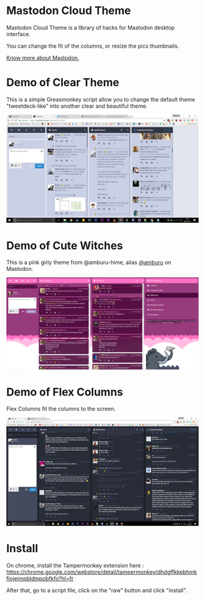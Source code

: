 
# Mastodon Cloud Theme

Mastodon Cloud Theme is a library of hacks for Mastodon desktop interface.

You can change the fit of the columns, or resize the pics thumbnails.

[Know more about Mastodon.](https://github.com/tootsuite/mastodon)

# Demo of Clear Theme

This is a simple Greasmonkey script allow you to change the default theme "tweetdeck-like" into another clear and beautiful theme.

[![banner](img/demo.png)](#)

# Demo of Cute Witches

This is a pink girly theme from @amburu-hime, alias [@amburu](https://witches.town/@Amburu) on Mastodon.

[![banner](img/demoCuteWitches.png)](#)

# Demo of Flex Columns

Flex Columns fit the columns to the screen.

[![banner](img/demoFlexColumns.png)](#)



# Install

On chrome, install the Tampermonkey extension here :
https://chrome.google.com/webstore/detail/tampermonkey/dhdgffkkebhmkfjojejmpbldmpobfkfo?hl=fr

After that, go to a script file, click on the "raw" button and click "install".